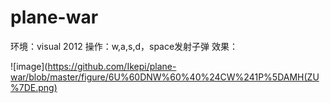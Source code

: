 # plane-war
环境：visual 2012
操作：w,a,s,d，space发射子弹
效果：

![image](https://github.com/Ikepi/plane-war/blob/master/figure/6U%60DNW%60%40%24CW%241P%5DAMH(ZU%7DE.png)

